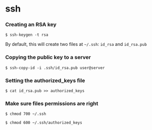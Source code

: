 # ssh

### Creating an RSA key

`$ ssh-keygen -t rsa`

By default, this will create two files at `~/.ssh`: `id_rsa` and `id_rsa.pub`

### Copying the public key to a server

`$ ssh-copy-id -i .ssh/id_rsa.pub user@server`

### Setting the authorized\_keys file

`$ cat id_rsa.pub >> authorized_keys`

### Make sure files permissions are right

`$ chmod 700 ~/.ssh`

`$ chmod 600 ~/.ssh/authorized_keys`



